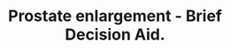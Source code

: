 ---
category: Prostate enlargement
title: Prostate enlargement - Brief Decision Aid.
description: Prostate Gland Enlargement - Management Options - Brief Decision Aids are designed to help you answer three questions, Do I have options? What are the benefits and risks of these options, (and how likely are they)? How can we make a decision together that is right for me?
audio: 
article: /assets/publication/prostate-enlargement.pdf
www: 
keywords: BDA Prostate Gland Enlargement,Dave Tomson, Prof. Robert Pickard, MAGIC, Watchful waiting, monitoring, self-help, lifestyle changes, Medication, tablets, Surgery, trans-urethral, resection of prostate (TURP), laser techniques, brief decision aid, benefits, risks, options, together, right, me
youtube:
--- 